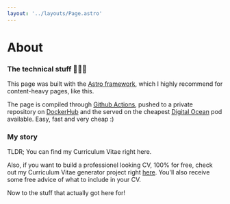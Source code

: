```yaml
---
layout: '../layouts/Page.astro'
---
```


# About

### The technical stuff 👨🏼‍💻
This page was built with the [Astro framework](https://astro.build/), which I highly recommend for content-heavy pages, like this.

The page is compiled through [Github Actions](https://github.com/features/actions), pushed to a private repository on [DockerHub](https://hub.docker.com/) and the served on the cheapest [Digital Ocean](https://www.digitalocean.com/) pod available. Easy, fast and very cheap :)

### My story
TLDR; You can find my Curriculum Vitae right here.</p>
Also, if you want to build a professionel looking CV, 100% for free, check out my Curriculum Vitae generator project right <a href="/project/curriculum-vitae-generator">here</a>. You'll also receive some free advice of what to include in your CV.</p>

Now to the stuff that actually got here for!

